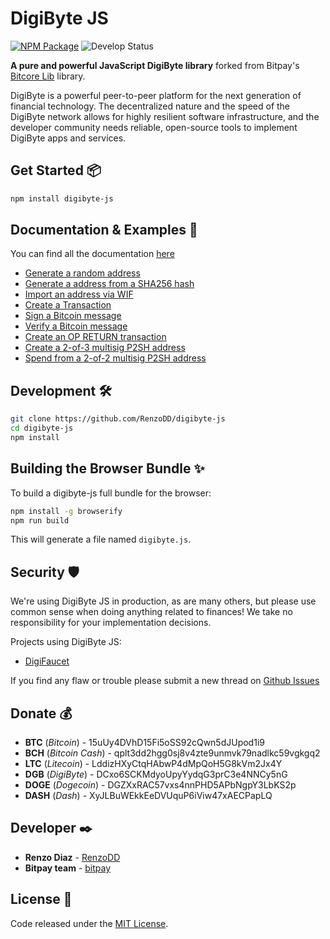 # DigiByte JS

[![NPM Package](https://img.shields.io/badge/npm-0.0.3-blue)](https://www.npmjs.com/package/digibyte-js)
![Develop Status](https://img.shields.io/badge/satus-develop-orange)

**A pure and powerful JavaScript DigiByte library** forked from Bitpay's [Bitcore Lib](https://github.com/bitpay/bitcore/tree/master/packages/bitcore-lib) library.

DigiByte is a powerful peer-to-peer platform for the next generation of financial technology. The decentralized nature and the speed of the DigiByte network allows for highly resilient software infrastructure, and the developer community needs reliable, open-source tools to implement DigiByte apps and services.

## Get Started 📦

```sh
npm install digibyte-js
```

## Documentation & Examples 📖

You can find all the documentation [here](https://github.com/RenzoDD/digibyte-js/tree/develop/src/docs)

- [Generate a random address](docs/examples.md#generate-a-random-address)
- [Generate a address from a SHA256 hash](docs/examples.md#generate-a-address-from-a-sha256-hash)
- [Import an address via WIF](docs/examples.md#import-an-address-via-wif)
- [Create a Transaction](docs/examples.md#create-a-transaction)
- [Sign a Bitcoin message](docs/examples.md#sign-a-bitcoin-message)
- [Verify a Bitcoin message](docs/examples.md#verify-a-bitcoin-message)
- [Create an OP RETURN transaction](docs/examples.md#create-an-op-return-transaction)
- [Create a 2-of-3 multisig P2SH address](docs/examples.md#create-a-2-of-3-multisig-p2sh-address)
- [Spend from a 2-of-2 multisig P2SH address](docs/examples.md#spend-from-a-2-of-2-multisig-p2sh-address)

## Development 🛠️

```sh
git clone https://github.com/RenzoDD/digibyte-js
cd digibyte-js
npm install
```

## Building the Browser Bundle ✨

To build a digibyte-js full bundle for the browser:

```sh
npm install -g browserify
npm run build
```

This will generate a file named `digibyte.js`.

## Security 🛡️

We're using DigiByte JS in production, as are many others, but please use common sense when doing anything related to finances! We take no responsibility for your implementation decisions.

Projects using DigiByte JS:
* [DigiFaucet](https://www.digifaucet.org/)

If you find any flaw or trouble please submit a new thread on [Github Issues](https://github.com/RenzoDD/digibyte-js/issues)

## Donate 💰

* **BTC** (*Bitcoin*) - 15uUy4DVhD15Fi5oSS92cQwn5dJUpod1i9
* **BCH** (*Bitcoin Cash*) - qplt3dd2hgg0sj8v4zte9unmvk79nadlkc59vgkgq2
* **LTC** (*Litecoin*) - LddizHXyCtqHAbwP4dMpQoH5G8kVm2Jx4Y
* **DGB** (*DigiByte*) - DCxo6SCKMdyoUpyYydqG3prC3e4NNCy5nG
* **DOGE** (*Dogecoin*) - DGZXxRAC57vxs4nnPHD5APbNgpY3LbKS2p
* **DASH** (*Dash*) - XyJLBuWEkkEeDVUquP6iViw47xAECPapLQ

## Developer ✒️

* **Renzo Diaz** - [RenzoDD](https://github.com/RenzoDD)
* **Bitpay team** - [bitpay](https://github.com/bitpay)

## License 📄

Code released under the [MIT License](./LICENSE).